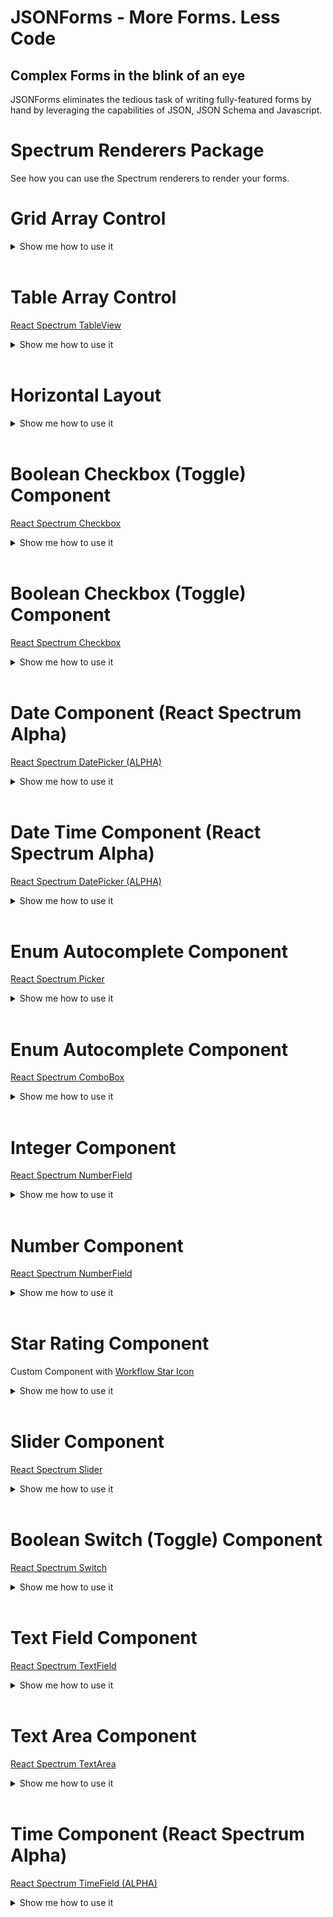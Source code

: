# JSONForms - More Forms. Less Code

## Complex Forms in the blink of an eye

JSONForms eliminates the tedious task of writing fully-featured forms by hand by leveraging the capabilities of JSON, JSON Schema and Javascript.

# Spectrum Renderers Package

See how you can use the Spectrum renderers to render your forms.

# Grid Array Control

<details>
  <summary>Show me how to use it</summary>

### UI Schema and Custom options

```json
{
  "type": "Control",
  "scope": "#/properties/myArray",
  "options": {
    "addButtonLabel": "Add item",
    "addButtonLabelType": "tooltip",
    "addButtonPosition": "top"
  }
}
```

#### Custom Options Overview

| Option               | Required | Default (Option not used) | Values                | Description                                       |
| -------------------- | -------- | ------------------------- | --------------------- | ------------------------------------------------- |
| "addButtonLabel"     | no       | "Add to \${label}"        | String                | Custom add Button Label.                          |
| "addButtonLabelType" | no       | "tooltip"                 | "tooltip" or "inline" | Whether the Label should be inline or as tooltip. |
| "addButtonPosition"  | no       | "top"                     | "top" or "bottom"     | Position of the add Button.                       |

</details>
<br/>

# Table Array Control

[React Spectrum TableView](https://react-spectrum.adobe.com/react-spectrum/TableView.html)

<details>
  <summary>Show me how to use it</summary>

### UI Schema and Custom options

```json
{
  "type": "Control",
  "scope": "#/properties/myTable",
  "options": {
    "addButtonLabel": "Add item",
    "addButtonLabelType": "tooltip",
    "addButtonPosition": "top",
    "spacing": [3, 1],
    "table": true
  }
}
```

#### Custom Options Overview

| Option               | Required | Default (Option not used) | Values                | Description                                       |
| -------------------- | -------- | ------------------------- | --------------------- | ------------------------------------------------- |
| "addButtonLabel"     | no       | "Add to \${label}"        | String                | Custom add Button Label.                          |
| "addButtonLabelType" | no       | "tooltip"                 | "tooltip" or "inline" | Whether the Label should be inline or as tooltip. |
| "addButtonPosition"  | no       | "top"                     | "top" or "bottom"     | Position of the add Button.                       |
| "spacing"            | no       | 1                         | Array of Number       | flex-grow for each element.                       |
| "table"              | yes      | false                     | "true" or "false      | Must be true, else it's a Grid Array Control.     |

</details>
<br/>

# Horizontal Layout

<details>
  <summary>Show me how to use it</summary>

### UI Schema and Custom options

```json
{
  "type": "HorizontalLayout",
  "elements": [ ... ],
  "options": {
    "spacing": [3, 1]
  }
}
```

#### Custom Options Overview

| Option    | Required | Default (Option not used) | Values          | Description                 |
| --------- | -------- | ------------------------- | --------------- | --------------------------- |
| "spacing" | no       | 1                         | Array of Number | flex-grow for each element. |

</details>
<br/>

# Boolean Checkbox (Toggle) Component

[React Spectrum Checkbox](https://react-spectrum.adobe.com/react-spectrum/RadioGroup.html)

<details>
  <summary>Show me how to use it</summary>

### Schema

```json
{
  "type": "object",
  "properties": {
    "radioGroup": {
      "enum": ["Option1", "Option2", "Option3"]
    }
  },
  "required": ["radioGroup"] //If it should be required
}
```

#### Custom Options Overview

| Option | Required | Default (Option not used) | Values                 | Description       |
| ------ | -------- | ------------------------- | ---------------------- | ----------------- |
| "enum" | yes      | null                      | Array of Radio Options | Must be provided. |

### UI Schema and Custom options

```json
{
  "type": "HorizontalLayout", //or any other layout
  "elements": [
    {
      "type": "Control",
      "scope": "#/properties/radioGroup",
      "label": "Radio Group Component", //Optional Label, default label is the property name, in this example it would be Radio Group
      "options": {
        "format": "radio",
        "isEmphasized": true,
        "labelAlign": "start",
        "labelPosition": "top",
        "orientation": "horizontal"
      }
    }
  ]
}
```

#### Custom Options Overview

| Option          | Required | Default (Option not used) | Values                     | Description                                                                                   |
| --------------- | -------- | ------------------------- | -------------------------- | --------------------------------------------------------------------------------------------- |
| "format"        | yes      | null                      | "radio"                    | Must be Radio.                                                                                |
| "isEmphasized"  | no       | false                     | true or false              | Changes the appearance.                                                                       |
| "labelAlign"    | no       | "start"                   | "start" or "end"           | Has only effect when labelPosition="top". Place the Label at the start or end of the control. |
| "labelPosition" | no       | "top"                     | "top" or "side"            | Position of the Label.                                                                        |
| "orientation"   | no       | "vertical"                | "horizontal" or "vertical" | How the Radios should be aligned.                                                             |

</details>
<br/>

# Boolean Checkbox (Toggle) Component

[React Spectrum Checkbox](https://react-spectrum.adobe.com/react-spectrum/Checkbox.html)

<details>
  <summary>Show me how to use it</summary>

### Schema

```json
{
  "type": "object",
  "properties": {
    "checkbox": {
      "type": "boolean"
    }
  },
  "required": ["checkbox"] //If it should be required
}
```

#### Custom Options Overview

| Option | Required | Default (Option not used) | Values    | Description      |
| ------ | -------- | ------------------------- | --------- | ---------------- |
| "type" | yes      | null                      | "boolean" | Must be Boolean. |

### UI Schema and Custom options

```json
{
  "type": "HorizontalLayout", //or any other layout
  "elements": [
    {
      "type": "Control",
      "scope": "#/properties/checkbox",
      "label": "Checkbox Component", //Optional Label, default label is the property name, in this example it would be Checkbox
      "options": {
        "focus": true,
        "isEmphasized": false
      }
    }
  ]
}
```

#### Custom Options Overview

| Option         | Required | Default (Option not used) | Values        | Description                                   |
| -------------- | -------- | ------------------------- | ------------- | --------------------------------------------- |
| "focus"        | no       | false                     | true or false | If true it will be focused after it rendered. |
| "isEmphasized" | no       | false                     | true or false | Changes the appearance.                       |

</details>
<br/>

# Date Component (React Spectrum Alpha)

[React Spectrum DatePicker (ALPHA)](https://reactspectrum.blob.core.windows.net/reactspectrum/91ca94fe52840b7a32b961ec08208f5fbdf65697/docs/react-spectrum/DatePicker.html)

<details>
  <summary>Show me how to use it</summary>

## How to use it

### Schema

```json
{
  "type": "object",
  "properties": {
    "date": {
      "type": "string",
      "format": "date"
    }
  },
  "required": ["date"] //If it should be required
}
```

#### Custom Options Overview

| Option   | Required | Default (Option not used) | Values      | Description                       |
| -------- | -------- | ------------------------- | ----------- | --------------------------------- |
| "format" | yes      | null                      | "date-time" | Must be Date, else it's a string. |
| "type"   | yes      | null                      | "string"    | Must be String.                   |

### UI Schema and Custom options

```json
UI Schema
{
  "type": "HorizontalLayout", //or any other layout
  "elements": [
    {
      "type": "Control",
      "scope": "#/properties/date",
      "label": "Date Component", //Optional Label, default label is the property name, in this example it would be Date
      "options": {
            "description": "Custom description",
            "erroMessage": "Custom error message",
            "focus": true,
            "hideTimeZone": true,
            "isQuiet": true,
            "labelAlign": "end",
            "labelPosition": "top",
            "locale": "ja-Jpan-JP-u-ca-japanese-hc-h12",
            "maxValue": "2022-12-31",
            "maxVisibleMonths": 3,
            "minValue": "today",
            "necessityIndicator": "label",
            "trim": false
      }
    }
  ]
}
```

#### Custom Options Overview

| Option               | Required | Default (Option not used) | Values                                                                                                                               | Description                                                                                                                       |
| -------------------- | -------- | ------------------------- | ------------------------------------------------------------------------------------------------------------------------------------ | --------------------------------------------------------------------------------------------------------------------------------- |
| "description"        | no       | null                      | String                                                                                                                               | A Description for your Date Time Component. Will be displayed if no error is displayed.                                           |
| "errorMessage"       | no       | null                      | String or false (no ErrorMessage)                                                                                                    | Create a Custom Error Message.                                                                                                    |
| "focus"              | no       | false                     | true or false                                                                                                                        | If true it will be focused after it rendered.                                                                                     |
| "hideTimeZone"       | no       | true                      | true or false                                                                                                                        | Hides Time Zone or not.                                                                                                           |
| "isQuiet"            | no       | false                     | true or false                                                                                                                        | Changes the appearance.                                                                                                           |
| "labelAlign"         | no       | "start"                   | "start" or "end"                                                                                                                     | Has only effect when labelPosition="top". Place the Label at the start or end of the control.                                     |
| "labelPosition"      | no       | "top"                     | "top" or "side"                                                                                                                      | Position of the Label.                                                                                                            |
| "locale"             | no       | "gregory"                 | String [See MDN for more Informations](https://developer.mozilla.org/en-US/docs/Web/JavaScript/Reference/Global_Objects/Intl/Locale) | Which Calendar should be used.                                                                                                    |
| "maxValue"           | no       | null                      | Date E.g. "2022-12-31" or "today"                                                                                                    | When the Value is above maxValue, a warning icon will be displayed inside the Component and you can't pick a Date after maxValue. |
| "maxVisibleMonths"   | no       | 1                         | Integer                                                                                                                              | How many Months should be displayed while Picking.                                                                                |
| "minValue"           | no       | null                      | Date E.g. "2022-12-31" or "today"                                                                                                    | When the Value is below minValue, a warning icon will be displayed inside the Component and you can't pick a Date befor minValue. |
| "necessityIndicator" | no       | false                     | "label", "icon" or false                                                                                                             | Decide if the necessity indicator should be displayed, icon = \*, label = "required" or "optional" in the Browser Language.       |
| "trim"               | no       | false                     | true or false                                                                                                                        | If false the Component uses 100% width, else the Component will be trimmed.                                                       |

</details>
<br/>

# Date Time Component (React Spectrum Alpha)

[React Spectrum DatePicker (ALPHA)](https://reactspectrum.blob.core.windows.net/reactspectrum/91ca94fe52840b7a32b961ec08208f5fbdf65697/docs/react-spectrum/DatePicker.html)

<details>
  <summary>Show me how to use it</summary>

## How to use it

### Schema

```json
{
  "type": "object",
  "properties": {
    "dateTime": {
      "type": "string",
      "format": "date-time"
    }
  },
  "required": ["dateTime"] //If it should be required
}
```

#### Custom Options Overview

| Option   | Required | Default (Option not used) | Values      | Description                            |
| -------- | -------- | ------------------------- | ----------- | -------------------------------------- |
| "format" | yes      | null                      | "date-time" | Must be Date-Time, else it's a string. |
| "type"   | yes      | null                      | "string"    | Must be String.                        |

### UI Schema and Custom options

```json
UI Schema
{
  "type": "HorizontalLayout", //or any other layout
  "elements": [
    {
      "type": "Control",
      "scope": "#/properties/dateTime",
      "label": "Date Time Component", //Optional Label, default label is the property name, in this example it would be Date Time
      "options": {
            "description": "Custom description",
            "erroMessage": "Custom error message",
            "focus": true,
            "granularity": "hour",
            "hideTimeZone": true,
            "hourCycle": "24",
            "isQuiet": true,
            "labelAlign": "end",
            "labelPosition": "top",
            "locale": "ja-Jpan-JP-u-ca-japanese-hc-h12",
            "maxValue": "2022-12-31",
            "maxVisibleMonths": 3,
            "minValue": "today",
            "necessityIndicator": "label",
            "trim": false
      }
    }
  ]
}
```

#### Custom Options Overview

| Option               | Required | Default (Option not used)   | Values                                                                                                                               | Description                                                                                                                       |
| -------------------- | -------- | --------------------------- | ------------------------------------------------------------------------------------------------------------------------------------ | --------------------------------------------------------------------------------------------------------------------------------- |
| "description"        | no       | null                        | String                                                                                                                               | A Description for your Date Time Component. Will be displayed if no error is displayed.                                           |
| "errorMessage"       | no       | null                        | String or false (no ErrorMessage)                                                                                                    | Create a Custom Error Message.                                                                                                    |
| "focus"              | no       | false                       | true or false                                                                                                                        | If true it will be focused after it rendered.                                                                                     |
| "granularity"        | no       | "minute"                    | "minute" or "hour"                                                                                                                   | Decide if you want only hours or hours and minutes.                                                                               |
| "hideTimeZone"       | no       | true                        | true or false                                                                                                                        | Hides Time Zone or not.                                                                                                           |
| "hourCycle"          | no       | Uses the Browser hour cycle | "12" or "24"                                                                                                                         | Decide if the User should use 12 or 24 hour format.                                                                               |
| "isQuiet"            | no       | false                       | true or false                                                                                                                        | Changes the appearance.                                                                                                           |
| "labelAlign"         | no       | "start"                     | "start" or "end"                                                                                                                     | Has only effect when labelPosition="top". Place the Label at the start or end of the control.                                     |
| "labelPosition"      | no       | "top"                       | "top" or "side"                                                                                                                      | Position of the Label.                                                                                                            |
| "locale"             | no       | "gregory"                   | String [See MDN for more Informations](https://developer.mozilla.org/en-US/docs/Web/JavaScript/Reference/Global_Objects/Intl/Locale) | Which Calendar should be used.                                                                                                    |
| "maxValue"           | no       | null                        | Date(Time), E.g. ("2022-12-31T23:59:59" or "2022-12-31") or "today"                                                                  | When the Value is above maxValue, a warning icon will be displayed inside the Component and you can't pick a Date after maxValue. |
| "maxVisibleMonths"   | no       | 1                           | Integer                                                                                                                              | How many Months should be displayed while Picking.                                                                                |
| "minValue"           | no       | null                        | Date(Time), E.g. ("2022-12-31T00:00:00" or "2022-12-31") or "today"                                                                  | When the Value is below minValue, a warning icon will be displayed inside the Component and you can't pick a Date befor minValue. |
| "necessityIndicator" | no       | false                       | "label", "icon" or false                                                                                                             | Decide if the necessity indicator should be displayed, icon = \*, label = "required" or "optional" in the Browser Language.       |
| "trim"               | no       | false                       | true or false                                                                                                                        | If false the Component uses 100% width, else the Component will be trimmed.                                                       |

</details>
<br/>

# Enum Autocomplete Component

[React Spectrum Picker](https://react-spectrum.adobe.com/react-spectrum/Picker.html)

<details>
  <summary>Show me how to use it</summary>

### Schema

```jsonc
{
  "type": "object",
  "properties": {
    "enum": {
      "type": "string",
      "enum": ["foo", "bar"]
    }
  },
  "required": ["enum"] //If it should be required
}
```

#### Custom Options Overview

| Option | Required | Default (Option not used) | Values   | Description   |
| ------ | -------- | ------------------------- | -------- | ------------- |
| "enum" | yes      | null                      | "enum"   | Must be enum. |
| "type" | no       | null                      | "string" | Optional.     |

### UI Schema and Custom options

```json
{
  "type": "HorizontalLayout", //or any other layout
  "elements": [
    {
      "type": "Control",
      "scope": "#/properties/enum",
      "label": "Enum Component", //Optional Label, default label is the property name, in this example it would be Enum
      "options": {
        "align": "start",
        "autocomplete": false,
        "defaultOpen": true,
        "description": "ComboBox description",
        "direction": "top",
        "errorMessage": "Custom error message",
        "focus": true,
        "isQuiet": true,
        "labelAlign": "end",
        "labelPosition": "side",
        "menuWidth": "size-100",
        "necessityIndicator": "label",
        "placeholder": "Select an option",
        "shouldFlip": true,
        "trim": false
      }
    }
  ]
}
```

#### Custom Options Overview

| Option               | Required | Default (Option not used) | Values                                                                                                           | Description                                                                                                                 |
| -------------------- | -------- | ------------------------- | ---------------------------------------------------------------------------------------------------------------- | --------------------------------------------------------------------------------------------------------------------------- |
| "align"              | no       | "start"                   | "start" or "end"                                                                                                 | Alignment of the menu relative to the input target.                                                                         |
| "autocomplete"       | yes      | true                      | true or false                                                                                                    | Must be false for a Picker, else it's a ComboBox.                                                                           |
| "defaultOpen"        | no       | false                     | true or false                                                                                                    | Whether the Picker is open after it rendered or not.                                                                        |
| "description"        | no       | null                      | String                                                                                                           | A Description for your ComboBox. Will be displayed if no error is displayed.                                                |
| "direction"          | no       | "bottom"                  | "bottom" or "top"                                                                                                | Direction the menu will render relative to the ComboBox.                                                                    |
| "errorMessage"       | no       | null                      | String or false (no ErrorMessage)                                                                                | Create a Custom Error Message.                                                                                              |
| "focus"              | no       | false                     | true or false                                                                                                    | If true it will be focused after it rendered.                                                                               |
| "isQuiet"            | no       | false                     | true or false                                                                                                    | Changes the appearance.                                                                                                     |
| "labelAlign"         | no       | "start"                   | "start" or "end"                                                                                                 | Has only effect when labelPosition="top". Place the Label at the start or end of the control.                               |
| "labelPosition"      | no       | "top"                     | "top" or "side"                                                                                                  | Position of the Label.                                                                                                      |
| "menuWidth"          | no       | null                      | E.g. "size-100" [See all Options](https://react-spectrum.adobe.com/react-spectrum/styling.html#dimension-values) | Width of the menu.                                                                                                          |
| "necessityIndicator" | no       | false                     | "label", "icon" or false                                                                                         | Decide if the necessity indicator should be displayed, icon = \*, label = "required" or "optional" in the Browser Language. |
| "placeholder"        | no       | null                      | String                                                                                                           | Text which is displayed inside the Component if it's empty (Placeholdertext).                                               |
| "shouldFlip"         | no       | true                      | true or false                                                                                                    | Whether the menu should automatically flip direction when space is limited.                                                 |
| "trim"               | no       | false                     | true or false                                                                                                    | If false the Component uses 100% width, else the Component will be trimmed.                                                 |

</details>
<br/>

# Enum Autocomplete Component

[React Spectrum ComboBox](https://react-spectrum.adobe.com/react-spectrum/ComboBox.html)

<details>
  <summary>Show me how to use it</summary>

### Schema

```jsonc
{
  "type": "object",
  "properties": {
    "enumAutocomplete": {
      "type": "string",
      "enum": ["foo", "bar"]
    }
  },
  "required": ["enumAutocomplete"] //If it should be required
}
```

#### Custom Options Overview

| Option | Required | Default (Option not used) | Values   | Description   |
| ------ | -------- | ------------------------- | -------- | ------------- |
| "enum" | yes      | null                      | "enum"   | Must be enum. |
| "type" | no       | null                      | "string" | Optional.     |

### UI Schema and Custom options

```json
{
  "type": "HorizontalLayout", //or any other layout
  "elements": [
    {
      "type": "Control",
      "scope": "#/properties/enumAutocomplete",
      "label": "Enum Autocomplete Component", //Optional Label, default label is the property name, in this example it would be Enum Autocomplete
      "options": {
        "allowsCustomValue": true,
        "autocomplete": true,
        "description": "ComboBox description",
        "direction": "top",
        "errorMessage": "Custom error message",
        "focus": true,
        "isQuiet": true,
        "labelAlign": "end",
        "labelPosition": "side",
        "menuTrigger": "manual",
        "necessityIndicator": "label",
        "placeholder": "Select an option",
        "shouldFlip": true,
        "shouldFocusWrap": true,
        "trim": false
      }
    }
  ]
}
```

#### Custom Options Overview

| Option               | Required | Default (Option not used) | Values                            | Description                                                                                                                 |
| -------------------- | -------- | ------------------------- | --------------------------------- | --------------------------------------------------------------------------------------------------------------------------- |
| "allowsCustomValue"  | no       | false                     | true or false                     | Whether the ComboBox allows a non-item matching input value to be set.                                                      |
| "autocomplete"       | yes      | true                      | true or false                     | Must be true for a ComboBox, else it's a Picker.                                                                            |
| "description"        | no       | null                      | String                            | A Description for your ComboBox. Will be displayed if no error is displayed.                                                |
| "direction"          | no       | "bottom"                  | "bottom" or "top"                 | Direction the menu will render relative to the ComboBox.                                                                    |
| "errorMessage"       | no       | null                      | String or false (no ErrorMessage) | Create a Custom Error Message.                                                                                              |
| "focus"              | no       | false                     | true or false                     | If true it will be focused after it rendered.                                                                               |
| "isQuiet"            | no       | false                     | true or false                     | Changes the appearance.                                                                                                     |
| "labelAlign"         | no       | "start"                   | "start" or "end"                  | Has only effect when labelPosition="top". Place the Label at the start or end of the control.                               |
| "labelPosition"      | no       | "top"                     | "top" or "side"                   | Position of the Label.                                                                                                      |
| "menuTrigger"        | no       | "input"                   | "input", "focus" or "manual"      | The interaction required to display the ComboBox menu. It has no effect on the mobile ComboBox.                             |
| "necessityIndicator" | no       | false                     | "label", "icon" or false          | Decide if the necessity indicator should be displayed, icon = \*, label = "required" or "optional" in the Browser Language. |
| "placeholder"        | no       | null                      | String                            | Text which is displayed inside the Component if it's empty (Placeholdertext).                                               |
| "shouldFlip"         | no       | true                      | true or false                     | Whether the menu should automatically flip direction when space is limited.                                                 |
| "shouldFocusWrap"    | no       | false                     | true or false                     | Whether keyboard navigation is circular.                                                                                    |
| "trim"               | no       | false                     | true or false                     | If false the Component uses 100% width, else the Component will be trimmed.                                                 |

</details>
<br/>

# Integer Component

[React Spectrum NumberField](https://react-spectrum.adobe.com/react-spectrum/NumberField.html)

<details>
  <summary>Show me how to use it</summary>

### Schema

```json
{
  "type": "object",
  "properties": {
    "integer": {
      "type": "integer",
      "minimum": 1,
      "maximum": 5
    }
  },
  "required": ["integer"] //If it should be required
}
```

#### Custom Options Overview

| Option    | Required | Default (Option not used) | Values               | Description                |
| --------- | -------- | ------------------------- | -------------------- | -------------------------- |
| "maximum" | no       | null                      | Integer (>= minimum) | Highest Integer to accept. |
| "minimum" | no       | null                      | Integer              | Lowest Integer to accept.  |
| "type"    | yes      | null                      | "integer"            | Must be Integer.           |

### UI Schema and Custom options

```json
{
  "type": "HorizontalLayout", //or any other layout
  "elements": [
    {
      "type": "Control",
      "scope": "#/properties/integer",
      "label": "Integer Component", //Optional Label, default label is the property name, in this example it would be Integer
      "options": {
        "decrementAriaLabel": "ARIALABELDOWN",
        "description": "Number Description",
        "errorMessage": "Custom Error",
        "focus": true,
        "formatOptions": {
          "style": "currency",
          "currency": "EUR"
        },
        "hideStepper": true,
        "incrementAriaLabel": "ARIALABELUP",
        "labelAlign": "end",
        "labelPosition": "side",
        "necessityIndicator": "label",
        "step": 2
      }
    }
  ]
}
```

#### Custom Options Overview

| Option               | Required | Default (Option not used)             | Values                                                                                                                                               | Description                                                                                                                 |
| -------------------- | -------- | ------------------------------------- | ---------------------------------------------------------------------------------------------------------------------------------------------------- | --------------------------------------------------------------------------------------------------------------------------- |
| "decrementAriaLabel" | no       | `Decrement -${step}`                  | String                                                                                                                                               | Create a Custom Aria Label for the Decrement Stepper.                                                                       |
| "description"        | no       | null                                  | String                                                                                                                                               | A Description for your Integer Field. Will be displayed if no error is displayed.                                           |
| "errorMessage"       | no       | Error Message based on min and/or max | String or false                                                                                                                                      | Create a Custom Error Message.                                                                                              |
| "focus"              | no       | false                                 | true or false                                                                                                                                        | If true it will be focused after it rendered.                                                                               |
| "formatOptions"      | no       | false                                 | E.g.{ style: 'percent' } [See MDN for Full List](https://developer.mozilla.org/en-US/docs/Web/JavaScript/Reference/Global_Objects/Intl/NumberFormat) | The Display Format of the Value Label.                                                                                      |
| "hideStepper"        | no       | false                                 | true or false                                                                                                                                        | If true there is no visible Stepper.                                                                                        |
| "incrementAriaLabel" | no       | `Increment +${step}`                  | String                                                                                                                                               | Create a Custom Aria Label for the Increment Stepper.                                                                       |
| "labelAlign"         | no       | "start"                               | "start" or "end"                                                                                                                                     | Has only effect when labelPosition="top". Place the Label at the start or end of the control.                               |
| "labelPosition"      | no       | "top"                                 | "top" or "side"                                                                                                                                      | Position of the Label.                                                                                                      |
| "necessityIndicator" | no       | false                                 | "label", "icon" or false                                                                                                                             | Decide if the necessity indicator should be displayed, icon = \*, label = "required" or "optional" in the Browser Language. |
| "step"               | no       | 1                                     | positive Integer                                                                                                                                     | How much the value should increase or decrease for every step.                                                              |
| "trim"               | no       | false                                 | true or false                                                                                                                                        | If false the Component uses 100% width, else the Component will be trimmed.                                                 |

</details>
<br/>

# Number Component

[React Spectrum NumberField](https://react-spectrum.adobe.com/react-spectrum/NumberField.html)

<details>
  <summary>Show me how to use it</summary>

### Schema

```json
{
  "type": "object",
  "properties": {
    "number": {
      "type": "number",
      "minimum": 1,
      "maximum": 5
    }
  },
  "required": ["number"] //If it should be required
}
```

#### Custom Options Overview

| Option    | Required | Default (Option not used) | Values              | Description               |
| --------- | -------- | ------------------------- | ------------------- | ------------------------- |
| "maximum" | no       | null                      | Number (>= minimum) | Highest Number to accept. |
| "minimum" | no       | null                      | Number              | Lowest Number to accept.  |
| "type"    | yes      | null                      | "number"            | Must be Number.           |

### UI Schema and Custom options

```json
{
  "type": "HorizontalLayout", //or any other layout
  "elements": [
    {
      "type": "Control",
      "scope": "#/properties/number",
      "label": "Number Component", //Optional Label, default label is the property name, in this example it would be Number
      "options": {
        "decrementAriaLabel": "ARIALABELDOWN",
        "description": "Number Description",
        "errorMessage": "Custom Error",
        "focus": true,
        "formatOptions": {
          "style": "currency",
          "currency": "EUR"
        },
        "hideStepper": true,
        "incrementAriaLabel": "ARIALABELUP",
        "labelAlign": "end",
        "labelPosition": "side",
        "necessityIndicator": "label",
        "step": 2
      }
    }
    }
  ]
}
```

#### Custom Options Overview

| Option               | Required | Default (Option not used)             | Values                                                                                                                                               | Description                                                                                                                 |
| -------------------- | -------- | ------------------------------------- | ---------------------------------------------------------------------------------------------------------------------------------------------------- | --------------------------------------------------------------------------------------------------------------------------- |
| "decrementAriaLabel" | no       | `Decrement -${step}`                  | String                                                                                                                                               | Create a Custom Aria Label for the Decrement Stepper.                                                                       |
| "description"        | no       | null                                  | String                                                                                                                                               | A Description for your Integer Field. Will be displayed if no error is displayed.                                           |
| "errorMessage"       | no       | Error Message based on min and/or max | String or false                                                                                                                                      | Create a Custom Error Message.                                                                                              |
| "focus"              | no       | false                                 | true or false                                                                                                                                        | If true it will be focused after it rendered.                                                                               |
| "formatOptions"      | no       | false                                 | E.g.{ style: 'percent' } [See MDN for Full List](https://developer.mozilla.org/en-US/docs/Web/JavaScript/Reference/Global_Objects/Intl/NumberFormat) | The Display Format of the Value Label.                                                                                      |
| "hideStepper"        | no       | false                                 | true or false                                                                                                                                        | If true there is no visible Stepper.                                                                                        |
| "incrementAriaLabel" | no       | `Increment +${step}`                  | String                                                                                                                                               | Create a Custom Aria Label for the Increment Stepper.                                                                       |
| "labelAlign"         | no       | "start"                               | "start" or "end"                                                                                                                                     | Has only effect when labelPosition="top". Place the Label at the start or end of the control.                               |
| "labelPosition"      | no       | "top"                                 | "top" or "side"                                                                                                                                      | Position of the Label.                                                                                                      |
| "necessityIndicator" | no       | false                                 | "label", "icon" or false                                                                                                                             | Decide if the necessity indicator should be displayed, icon = \*, label = "required" or "optional" in the Browser Language. |
| "step"               | no       | 0.1                                   | positive                                                                                                                                             | How much the value should increase or decrease for every step.                                                              |
| "trim"               | no       | false                                 | true or false                                                                                                                                        | If false the Component uses 100% width, else the Component will be trimmed.                                                 |

</details>
<br/>

# Star Rating Component

Custom Component with [Workflow Star Icon](https://react-spectrum.adobe.com/react-spectrum/workflow-icons.html)

<details>
  <summary>Show me how to use it</summary>

### Schema

```json
{
  "type": "object",
  "properties": {
    "rating": {
      "type": "integer",
      "maximum": 10,
      "minimum": 1
    }
  },
  "required": ["rating"] //If it should be required
}
```

#### Custom Options Overview

| Option    | Required | Default (Option not used) | Values                       | Description                     |
| --------- | -------- | ------------------------- | ---------------------------- | ------------------------------- |
| "maximum" | no       | 5                         | positive Number (>= minimum) | How much Stars should rendered. |
| "minimum" | no       | null                      | Number between 0 and maximum | Lowest Number to accept.        |
| "type"    | yes      | null                      | "integer"                    | Must be Integer.                |

### UI Schema and Custom options

```json
{
  "type": "HorizontalLayout", //or any other layout
  "elements": [
    {
      "type": "Control",
      "scope": "#/properties/rating",
      "label": "Rating Component", //Optional Label, default label is the property name, in this example it would be Rating
      "options": {
        "necessityIndicator": "label",
        "orientation": "vertical",
        "rating": true,
        "trim": false
      }
    }
  ]
}
```

#### Custom Options Overview

| Option               | Required | Default (Option not used)             | Values                     | Description                                                                                                                 |
| -------------------- | -------- | ------------------------------------- | -------------------------- | --------------------------------------------------------------------------------------------------------------------------- |
| "necessityIndicator" | no       | false                                 | "label", "icon" or false   | Decide if the necessity indicator should be displayed, icon = \*, label = "required" or "optional" in the Browser Language. |
| "orientation"        | no       | "horizontal"                          | "horizontal" or "vertical" | How the Stars should be aligned.                                                                                            |
| "trim"               | no       | false                                 | true or false              | If false the Component uses 100% width, else the Component will be trimmed.                                                 |
| "rating"             | yes      | Without "rating" it's a Integer Field | true or false              | If true the Component will be a Star Rating.                                                                                |

</details>
<br/>

# Slider Component

[React Spectrum Slider](https://react-spectrum.adobe.com/react-spectrum/Slider.html)

<details>
  <summary>Show me how to use it</summary>

### Schema

```json
{
  "type": "object",
  "properties": {
    "range": {
      "type": "number",
      "default": 0,
      "minimum": 0,
      "maximum": 100,
      "multipleOf": 2
    }
  },
  "required": ["range"] //If it should be required
}
```

#### Custom Options Overview

| Option       | Required | Default (Option not used) | Values                | Description                    |
| ------------ | -------- | ------------------------- | --------------------- | ------------------------------ |
| "default"    | yes      | null                      | Number                | Default Value.                 |
| "maximum"    | yes      | null                      | Number (>= minimum)   | Highest Number to accept.      |
| "minimum"    | yes      | null                      | Number                | Lowest Number to accept.       |
| "multipleOf" | no       | 1                         | Number                | How big a Step should be.      |
| "type"       | yes      | null                      | "integer" or "number" | Depends on the Value you need. |

### UI Schema and Custom options

```json
{
  "type": "HorizontalLayout", //or any other layout
  "elements": [
    {
      "type": "Control",
      "scope": "#/properties/range",
      "label": "Range Component", //Optional Label, default label is the property name, in this example it would be Range
      "options": {
        "formatOptions": {
          "style": "currency",
          "currency": "EUR"
        },
        "getValueLabel": "of 1",
        "trackGradient": ["#000000", "blue"],
        "fillOffset": 2,
        "isFilled": true,
        "slider": true,
        "trim": false
      }
    }
  ]
}
```

#### Custom Options Overview

| Option          | Required | Default (Option not used)                    | Values                                                                                                                                               | Description                                                                               |
| --------------- | -------- | -------------------------------------------- | ---------------------------------------------------------------------------------------------------------------------------------------------------- | ----------------------------------------------------------------------------------------- |
| "fillOffset"    | no       | false                                        | Number between minimum and maximum                                                                                                                   | The offset from which to start the fill.                                                  |
| "formatOptions" | no       | false                                        | E.g.{ style: 'percent' } [See MDN for Full List](https://developer.mozilla.org/en-US/docs/Web/JavaScript/Reference/Global_Objects/Intl/NumberFormat) | The Display Format of the Value Label.                                                    |
| "getValueLabel" | no       | null                                         | String                                                                                                                                               | Custom Value Label, like "Bananas".                                                       |
| "isFilled"      | no       | false                                        | true or false                                                                                                                                        | Whether a fill color is shown between the start of the slider and the current value.      |
| "slider"        | yes      | Without "slider" it's a Number/Integer Field | true or false                                                                                                                                        | If true the Component will be a toggle instead of a Number Field.                         |
| "trackGradient" | no       | null                                         | Array of Color Values, HEX, RGB, RGBA, Color Name and HSL are supported                                                                              | The background of the track, specified as the stops for a CSS background: linear-gradient |
| "trim"          | no       | false                                        | true or false                                                                                                                                        | If false the Component uses 100% width, else the Component will be trimmed.               |

</details>
<br/>

# Boolean Switch (Toggle) Component

[React Spectrum Switch](https://react-spectrum.adobe.com/react-spectrum/Switch.html)

<details>
  <summary>Show me how to use it</summary>

### Schema

```json
{
  "type": "object",
  "properties": {
    "switch": {
      "type": "boolean",
      "default": true
    }
  },
  "required": ["switch"] //If it should be required
}
```

#### Custom Options Overview

| Option    | Required | Default (Option not used) | Values    | Description                                          |
| --------- | -------- | ------------------------- | --------- | ---------------------------------------------------- |
| "type"    | yes      | null                      | "boolean" | Must be Boolean.                                     |
| "default" | no       | null                      | Boolean   | Default Value (will be inserted only at rendertime). |

### UI Schema and Custom options

```json
{
  "type": "HorizontalLayout", //or any other layout
  "elements": [
    {
      "type": "Control",
      "scope": "#/properties/switch",
      "label": "Switch Component", //Optional Label, default label is the property name, in this example it would be Switch
      "options": {
        "focus": true,
        "isEmphasized": false,
        "toggle": true
      }
    }
  ]
}
```

#### Custom Options Overview

| Option         | Required | Default (Option not used)        | Values        | Description                                   |
| -------------- | -------- | -------------------------------- | ------------- | --------------------------------------------- |
| "focus"        | no       | false                            | true or false | If true it will be focused after it rendered. |
| "isEmphasized" | no       | false                            | true or false | Changes the appearance.                       |
| "toggle"       | yes      | Without "toggle" it's a Checkbox | true or false | If true the Component will be a toggle.       |

</details>
<br/>

# Text Field Component

[React Spectrum TextField](https://react-spectrum.adobe.com/react-spectrum/TextField.html)

<details>
  <summary>Show me how to use it</summary>

### Schema

```json
{
  "type": "object",
  "properties": {
    "textfield": {
      "type": "string",
      "default": "DefaultString"
    }
  },
  "required": ["textfield"] //If it should be required
}
```

#### Custom Options Overview

| Option    | Required | Default (Option not used) | Values   | Description                                          |
| --------- | -------- | ------------------------- | -------- | ---------------------------------------------------- |
| "type"    | yes      | null                      | "string" | Must be String.                                      |
| "default" | no       | null                      | String   | Default Value (will be inserted only at rendertime). |

### UI Schema and Custom options

```json
{
  "type": "HorizontalLayout", //or any other layout
  "elements": [
    {
      "type": "Control",
      "scope": "#/properties/textfield",
      "label": "TextField Component", //Optional Label, default label is the property name, in this example it would be Textfield
      "options": {
        "description": "Text Field Description",
        "errorMessage": "Custom Error Message!",
        "focus": true,
        "inputMode": "text",
        "isQuiet": false,
        "labelAlign": "end",
        "labelPosition": "top",
        "maxLength": 5,
        "minLength": 1,
        "necessityIndicator": "label",
        "placeholder": "Enter text",
        "trim": true,
        "type": "text"
      }
    }
  ]
}
```

#### Custom Options Overview

| Option               | Required | Default (Option not used)                         | Values                                                                  | Description                                                                                                                              |
| -------------------- | -------- | ------------------------------------------------- | ----------------------------------------------------------------------- | ---------------------------------------------------------------------------------------------------------------------------------------- |
| "description"        | no       | null                                              | String                                                                  | A Description for your Text Field. Will be displayed if no error is displayed.                                                           |
| "errorMessage"       | no       | Error Message based on minLength and/or maxLength | String or false (No ErrorMessage)                                       | Create a Custom Error Message.                                                                                                           |
| "focus"              | no       | false                                             | true or false                                                           | If true it will be focused after it rendered.                                                                                            |
| "inputMode"          | no       | "none"                                            | "decimal", "email", "none", "numeric", "search", "tel", "text" or "url" | Helper for the User Agent. [See MDN](https://html.spec.whatwg.org/multipage/interaction.html#input-modalities:-the-inputmode-attribute). |
| "isQuiet"            | no       | false                                             | true or false                                                           | Changes the appearance.                                                                                                                  |
| "labelAlign"         | no       | "start"                                           | "start" or "end"                                                        | Has only effect when labelPosition="top". Place the Label at the start or end of the control.                                            |
| "labelPosition"      | no       | "top"                                             | "top" or "side"                                                         | Position of the Label.                                                                                                                   |
| "maxLength"          | no       | Infinity                                          | Integer                                                                 | When the Length is above maxLength, a warning icon will be displayed inside the Component + Error Message.                               |
| "minLength"          | no       | 0                                                 | Integer                                                                 | When the Length is below minLength, a warning icon will be displayed inside the Component + Error Message.                               |
| "necessityIndicator" | no       | false                                             | "label", "icon" or false                                                | Decide if the necessity indicator should be displayed, icon = \*, label = "required" or "optional" in the Browser Language.              |
| "placeholder"        | no       | null                                              | String                                                                  | Text which is displayed inside the Component if it's empty (Placeholdertext).                                                            |
| "trim"               | no       | false                                             | true or false                                                           | If false the Component uses 100% width, else the Component will be trimmed.                                                              |
| "type"               | no       | "text"                                            | "password", "search", "tel", "email", "text", "url"                     | Define what Type it should be. [See MDN](https://developer.mozilla.org/en-US/docs/Web/HTML/Element/input#htmlattrdeftype).               |

</details>
<br/>

# Text Area Component

[React Spectrum TextArea](https://react-spectrum.adobe.com/react-spectrum/TextArea.html)

<details>
  <summary>Show me how to use it</summary>

### Schema

```json
{
  "type": "object",
  "properties": {
    "textarea": {
      "type": "string",
      "default": "DefaultString"
    }
  },
  "required": ["textarea"] //If it should be required
}
```

#### Custom Options Overview

| Option    | Required | Default (Option not used) | Values   | Description                                          |
| --------- | -------- | ------------------------- | -------- | ---------------------------------------------------- |
| "type"    | yes      | null                      | "string" | Must be String.                                      |
| "default" | no       | null                      | String   | Default Value (will be inserted only at rendertime). |

### UI Schema and Custom options

```json
{
  "type": "HorizontalLayout", //or any other layout
  "elements": [
    {
      "type": "Control",
      "scope": "#/properties/textarea",
      "label": "TextArea Component", //Optional Label, default label is the property name, in this example it would be Textarea
      "options": {
        "description": "Text Area Description",
        "errorMessage": "Custom Error Message!",
        "focus": true,
        "inputMode": "text",
        "isQuiet": false,
        "labelAlign": "end",
        "labelPosition": "top",
        "maxLength": 5,
        "minLength": 1,
        "multi": true,
        "necessityIndicator": "label",
        "placeholder": "Enter text",
        "trim": true,
        "type": "text"
      }
    }
  ]
}
```

#### Custom Options Overview

| Option               | Required | Default (Option not used)                         | Values                                                                  | Description                                                                                                                              |
| -------------------- | -------- | ------------------------------------------------- | ----------------------------------------------------------------------- | ---------------------------------------------------------------------------------------------------------------------------------------- |
| "description"        | no       | null                                              | String                                                                  | A Description for your Text Area. Will be displayed if no error is displayed.                                                            |
| "errorMessage"       | no       | Error Message based on minLength and/or maxLength | String or false (no ErrorMessage)                                       | Create a Custom Error Message.                                                                                                           |
| "focus"              | no       | false                                             | true or false                                                           | If true it will be focused after it rendered.                                                                                            |
| "inputMode"          | no       | "none"                                            | "decimal", "email", "none", "numeric", "search", "tel", "text" or "url" | Helper for the User Agent. [See MDN](https://html.spec.whatwg.org/multipage/interaction.html#input-modalities:-the-inputmode-attribute). |
| "isQuiet"            | no       | false                                             | true or false                                                           | Changes the appearance.                                                                                                                  |
| "labelAlign"         | no       | "start"                                           | "start" or "end"                                                        | Has only effect when labelPosition="top". Place the Label at the start or end of the control.                                            |
| "labelPosition"      | no       | "top"                                             | "top" or "side"                                                         | Position of the Label.                                                                                                                   |
| "maxLength"          | no       | Infinity                                          | Integer                                                                 | When the Length is above maxLength, a warning icon will be displayed inside the Component + Error Message.                               |
| "minLength"          | no       | 0                                                 | Integer                                                                 | When the Length is below minLength, a warning icon will be displayed inside the Component + Error Message.                               |
| "multi"              | yes      | Without "multi" it's a Text Field                 | true or false                                                           | If true it's a Text Area if false it's a Text Field.                                                                                     |
| "necessityIndicator" | no       | false                                             | "label", "icon" or false                                                | Decide if the necessity indicator should be displayed, icon = \*, label = "required" or "optional" in the Browser Language.              |
| "placeholder"        | no       | null                                              | String                                                                  | Text which is displayed inside the Component if it's empty (Placeholdertext).                                                            |
| "trim"               | no       | false                                             | true or false                                                           | If false the Component uses 100% width, else the Component will be trimmed.                                                              |
| "type"               | no       | "text"                                            | "password", "search", "tel", "email", "text", "url"                     | Define what Type it should be. [See MDN](https://developer.mozilla.org/en-US/docs/Web/HTML/Element/input#htmlattrdeftype).               |

</details>
<br/>

# Time Component (React Spectrum Alpha)

[React Spectrum TimeField (ALPHA)](https://reactspectrum.blob.core.windows.net/reactspectrum/91ca94fe52840b7a32b961ec08208f5fbdf65697/docs/react-spectrum/TimeField.html)

<details>
  <summary>Show me how to use it</summary>

## How to use it

### Schema

```json
{
  "type": "object",
  "properties": {
    "time": {
      "type": "string",
      "format": "time"
    }
  },
  "required": ["time"] //If it should be required
}
```

#### Custom Options Overview

| Option   | Required | Default (Option not used) | Values   | Description                       |
| -------- | -------- | ------------------------- | -------- | --------------------------------- |
| "format" | yes      | null                      | "time"   | Must be Time, else it's a string. |
| "type"   | yes      | null                      | "string" | Must be String.                   |

### UI Schema and Custom options

```json
UI Schema
{
  "type": "HorizontalLayout", //or any other layout
  "elements": [
    {
      "type": "Control",
      "scope": "#/properties/time",
      "label": "Time Component", //Optional Label, default label is the property name, in this example it would be Time
      "options": {
        "focus": true,
        "granularity": "hour",
        "hideTimeZone": true,
        "hourCycle": "24",
        "isQuiet": false,
        "labelAlign": "end",
        "labelPosition": "top",
        "locale": "ja-Jpan-JP-u-ca-japanese-hc-h12",
        "maxValue": "13:38",
        "minValue": "12:58",
        "necessityIndicator": "label",
        "trim": true
      }
    }
  ]
}
```

#### Custom Options Overview

| Option               | Required | Default (Option not used)   | Values                                                                                                                               | Description                                                                                                                 |
| -------------------- | -------- | --------------------------- | ------------------------------------------------------------------------------------------------------------------------------------ | --------------------------------------------------------------------------------------------------------------------------- |
| "focus"              | no       | false                       | true or false                                                                                                                        | If true it will be focused after it rendered.                                                                               |
| "granularity"        | no       | "minute"                    | "minute" or "hour"                                                                                                                   | Decide if you want only hours or hours and minutes.                                                                         |
| "hideTimeZone"       | no       | true                        | true or false                                                                                                                        | Hides Time Zone or not.                                                                                                     |
| "hourCycle"          | no       | Uses the Browser hour cycle | "12" or "24"                                                                                                                         | Decide if the User should use 12 or 24 hour format.                                                                         |
| "isQuiet"            | no       | false                       | true or false                                                                                                                        | Changes the appearance.                                                                                                     |
| "labelAlign"         | no       | "start"                     | "start" or "end"                                                                                                                     | Has only effect when labelPosition="top". Place the Label at the start or end of the control.                               |
| "labelPosition"      | no       | "top"                       | "top" or "side"                                                                                                                      | Position of the Label.                                                                                                      |
| "locale"             | no       | "gregory"                   | String [See MDN for more Informations](https://developer.mozilla.org/en-US/docs/Web/JavaScript/Reference/Global_Objects/Intl/Locale) | Which Calendar should be used.                                                                                              |
| "maxValue"           | no       | null                        | Time in the Format "HH:mm"                                                                                                           | When the Value is above maxValue, a warning icon will be displayed inside the Component.                                    |
| "minValue"           | no       | null                        | Time in the Format "HH:mm"                                                                                                           | When the Value is below minValue, a warning icon will be displayed inside the Component.                                    |
| "necessityIndicator" | no       | false                       | "label", "icon" or false                                                                                                             | Decide if the necessity indicator should be displayed, icon = \*, label = "required" or "optional" in the Browser Language. |
| "trim"               | no       | false                       | true or false                                                                                                                        | If false the Component uses 100% width, else the Component will be trimmed.                                                 |

</details>
